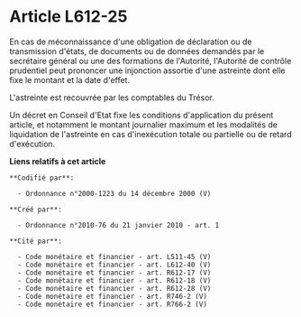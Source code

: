 # Article L612-25

En cas de méconnaissance d'une obligation de déclaration ou de transmission d'états, de documents ou de données demandés par
le secrétaire général ou une des formations de l'Autorité, l'Autorité de contrôle prudentiel peut prononcer une injonction
assortie d'une astreinte dont elle fixe le montant et la date d'effet. 

L'astreinte est recouvrée par les comptables du Trésor. 

Un décret en Conseil d'Etat fixe les conditions d'application du présent article, et notamment le montant journalier maximum
et les modalités de liquidation de l'astreinte en cas d'inexécution totale ou partielle ou de retard d'exécution.

**Liens relatifs à cet article**

	**Codifié par**:

	  - Ordonnance n°2000-1223 du 14 décembre 2000 (V)

	**Créé par**:

	  - Ordonnance n°2010-76 du 21 janvier 2010 - art. 1

	**Cité par**:

	  - Code monétaire et financier - art. L511-45 (V)
	  - Code monétaire et financier - art. L612-40 (V)
	  - Code monétaire et financier - art. R612-17 (V)
	  - Code monétaire et financier - art. R612-18 (V)
	  - Code monétaire et financier - art. R612-28 (V)
	  - Code monétaire et financier - art. R746-2 (V)
	  - Code monétaire et financier - art. R766-2 (V)
